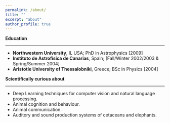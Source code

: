 ```yaml
---
permalink: /about/
title: ""
excerpt: "about"
author_profile: true
---
```




**Education** 

-----

- **Northwestern University**, IL USA; PhD in Astrophysics [2009] 
- **Instituto de Astrofísica de Canarias**, Spain; [Fall/Winter 2002/2003 & Spring/Summer 2004]
- **Aristotle University of Thessalobniki**, Greece; BSc in Physics [2004]
 
 
 **Scientifically curious about**
 
  -----
- Deep Learning techniques for computer vision and natural language processing.
- Animal cognition and behaviour.
- Animal communication.
- Auditory and sound production systems of cetaceans and elephants.
